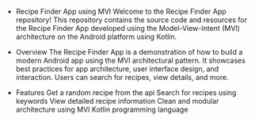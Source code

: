 - Recipe Finder App using MVI
Welcome to the Recipe Finder App repository! This repository contains the source code and resources for the Recipe Finder App developed using the Model-View-Intent (MVI) architecture on the Android platform using Kotlin.

- Overview
The Recipe Finder App is a demonstration of how to build a modern Android app using the MVI architectural pattern. It showcases best practices for app architecture, user interface design, and interaction. Users can search for recipes, view details, and more.

-  Features
Get a random recipe from the api
Search for recipes using keywords
View detailed recipe information
Clean and modular architecture using MVI
Kotlin programming language

